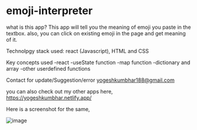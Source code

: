 # emoji-interpreter
what is this app?
This app will tell you the meaning of emoji you paste in the textbox.
also, you can click on existing emoji in the page and get meaning of it.

Technolpgy stack used: react (Javascript), HTML and CSS

Key concepts used
-react
-useState function
-map function
-dictionary and array
-other userdefined functions

Contact for update/Suggestion/error
yogeshkumbhar188@gmail.com

you can also check out my other apps here,
https://yogeshkumbhar.netlify.app/

Here is a screenshot for the same,

![image](https://user-images.githubusercontent.com/111835554/211285322-fdb2f3d3-a8a8-479d-a619-7550a366b62e.png)
